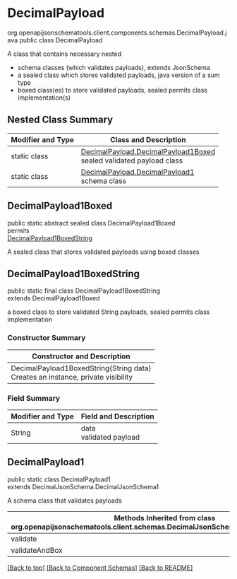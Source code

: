 # DecimalPayload
org.openapijsonschematools.client.components.schemas.DecimalPayload.java
public class DecimalPayload

A class that contains necessary nested
- schema classes (which validates payloads), extends JsonSchema
- a sealed class which stores validated payloads, java version of a sum type
- boxed class(es) to store validated payloads, sealed permits class implementation(s)

## Nested Class Summary
| Modifier and Type | Class and Description |
| ----------------- | ---------------------- |
| static class | [DecimalPayload.DecimalPayload1Boxed](#decimalpayload1boxed)<br> sealed validated payload class |
| static class | [DecimalPayload.DecimalPayload1](#decimalpayload1)<br> schema class |

## DecimalPayload1Boxed
public static abstract sealed class DecimalPayload1Boxed<br>
permits<br>
[DecimalPayload1BoxedString](#decimalpayload1boxedstring)

A sealed class that stores validated payloads using boxed classes

## DecimalPayload1BoxedString
public static final class DecimalPayload1BoxedString<br>
extends DecimalPayload1Boxed

a boxed class to store validated String payloads, sealed permits class implementation

### Constructor Summary
| Constructor and Description |
| --------------------------- |
| DecimalPayload1BoxedString(String data)<br>Creates an instance, private visibility |

### Field Summary
| Modifier and Type | Field and Description |
| ----------------- | ---------------------- |
| String | data<br>validated payload |

## DecimalPayload1
public static class DecimalPayload1<br>
extends DecimalJsonSchema.DecimalJsonSchema1

A schema class that validates payloads

| Methods Inherited from class org.openapijsonschematools.client.schemas.DecimalJsonSchema.DecimalJsonSchema1 |
| ------------------------------------------------------------------ |
| validate                                                           |
| validateAndBox                                                     |

[[Back to top]](#top) [[Back to Component Schemas]](../../../README.md#Component-Schemas) [[Back to README]](../../../README.md)

